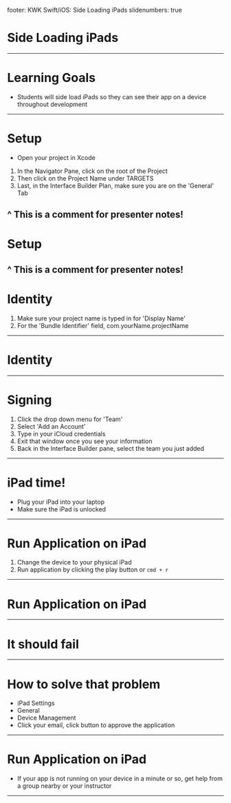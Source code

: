 footer: KWK Swift/iOS: Side Loading iPads
slidenumbers: true

# Side Loading iPads

---

# Learning Goals

* Students will side load iPads so they can see their app on a device throughout development

---

# Setup

* Open your project in Xcode
1. In the Navigator Pane, click on the root of the Project
2. Then click on the Project Name under TARGETS
3. Last, in the Interface Builder Plan, make sure you are on the 'General' Tab

^ This is a comment for presenter notes!
---

# Setup

<!-- image of this situation, step by step -->

^ This is a comment for presenter notes!
---

# Identity

1. Make sure your project name is typed in for 'Display Name'
2. For the 'Bundle Identifier' field, com.yourName.projectName


---

# Identity

<!-- image of this situation -->

---

# Signing

1. Click the drop down menu for 'Team'
2. Select 'Add an Account'
3. Type in your iCloud credentials
4. Exit that window once you see your information
5. Back in the Interface Builder pane, select the team you just added

---

# iPad time!

* Plug your iPad into your laptop
* Make sure the iPad is unlocked

---

# Run Application on iPad

1. Change the device to your physical iPad
2. Run application by clicking the play button or `cmd + r`

---

# Run Application on iPad

<!-- image with arrows for each step -->

---

# It should fail

<!-- go to device
IMAGE: untrusted developer on ipad and a similar message on xcode_intro_lab -->

---

# How to solve that problem

* iPad Settings
* General
* Device Management
* Click your email, click button to approve the application
---

# Run Application on iPad

* If your app is not running on your device in a minute or so, get help from a group nearby or your instructor

---

